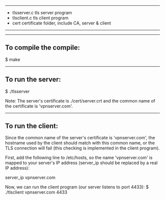*************************************************
* tlsserver.c tls server program 
* tlsclient.c tls client program 
* cert certificate folder, include CA, server & client
************************************************

---------------------------
To compile the compile: 
---------------------------
$ make 


---------------------------
To run the server:
---------------------------
$ ./tlsserver

Note: The server's certificate is ./cert/server.crt 
and the common name of the certificate is 'vpnserver.com'. 


---------------------------
To run the client:
---------------------------

Since the common name of the server's certificate is 'vpnserver.com', 
the hostname used by the client should match with this common name, or
the TLS connection will fail (this checking is implemented in the client 
program).  

First, add the following line to /etc/hosts, so the name 'vpnserver.com'
is mapped to your server's IP address (server_ip should be replaced by a 
real IP address):
 
server_ip     vpnserver.com
 
Now, we can run the client program (our server listens to port 4433):
$ ./tlsclient vpnserver.com 4433

